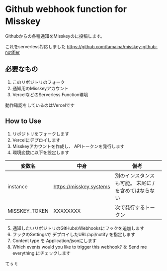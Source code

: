 # Github webhook function for Misskey　

Githubからの各種通知をMisskeyのに投稿します。

これをserverless対応しました
https://github.com/tamaina/misskey-github-notifier

## 必要なもの
1. このリポジトリのフォーク
2. 通知用のMisskeyアカウント
3. VercelなどのServerless Function環境

動作確認をしているのはVercelです

## How to Use
1. リポジトリをフォークします
2. Vercelにデプロイします
3. Misskeyアカウントを作成し、 APIトークンを発行します
4. 環境変数に以下を設定します

|変数名|中身|備考|
|----|----|----|
|instance|https://misskey.systems|別のインスタンスも可能。 末尾に / を含めてはならない|
|MISSKEY_TOKEN|XXXXXXXX|次で発行するトークン|


5. 通知したいリポジトリのGitHubのWebhooksにフックを追加します
6. フックのSettingsで デプロイしたURL/api/notify を指定します
7. Content type を Application/jsonにします
8. Which events would you like to trigger this webhook? を Send me everything.にチェックします


てｓｔ
